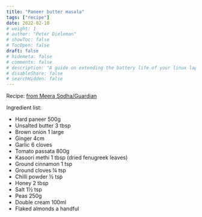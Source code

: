 ```yaml
---
title: "Paneer butter masala"
tags: ["recipe"]
date: 2022-02-10
# weight: 1
# author: "Peter Dieleman"
# showToc: false
# TocOpen: false
draft: false
# hidemeta: false
# comments: false
# description: "A guide on extending the battery life of your linux laptop"
# disableShare: false
# searchHidden: false
---
```


Recipe: [from Meera Sodha/Guardian](https://www.theguardian.com/food/2021/mar/29/20-best-cheese-recipes-meera-sodha-paneer-butter-masala)

Ingredient list:

- Hard paneer 500g
- Unsalted butter 3 tbsp
- Brown onion 1 large
- Ginger 4cm
- Garlic 6 cloves
- Tomato passata 800g
- Kasoori methi 1 tbsp (dried fenugreek leaves)
- Ground cinnamon 1 tsp
- Ground cloves ¼ tsp
- Chilli powder ½ tsp
- Honey 2 tbsp
- Salt 1½ tsp
- Peas 250g
- Double cream 100ml
- Flaked almonds a handful